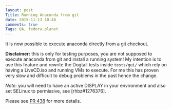 ```yaml
---
layout: post
Title: Running Anaconda from git
date: 2015-11-13 10:48
comments: true
Tags: QA, fedora.planet
---
```


It is now possible to execute anaconda directly from a git checkout.

**Disclaimer:** this is only for testing purposes, you are not supposed to
execute anaconda from git and install a running system! My intention is
to use this feature and rewrite the Dogtail tests inside `tests/gui/` which
rely on having a LiveCD.iso and running VMs to execute. For me this has proven
very slow and difficult to debug problems in the past hence the change.

*Note:* you will need to have an active DISPLAY in your environment and
also set SELinux to permissive, see [rhbz#1276376].

Please see [PR 438](https://github.com/rhinstaller/anaconda/pull/438) for
more details.
